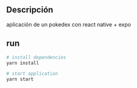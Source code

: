 ## Descripción

aplicación de un pokedex con react native + expo

## run

```bash
# install dependencies
yarn install
```

```bash
# start application
yarn start
```
